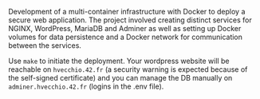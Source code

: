 Development of a multi-container infrastructure with Docker to deploy a secure web application. The project involved creating distinct services for NGINX, WordPress, MariaDB and Adminer as well as setting up Docker volumes for data persistence and a Docker network for communication between the services.

Use `make` to initiate the deployment. Your wordpress website will be reachable on `hvecchio.42.fr` (a security warning is expected because of the self-signed certificate) and you can manage the DB manually on `adminer.hvecchio.42.fr` (logins in the .env file).

